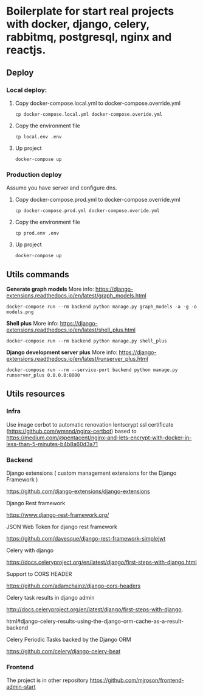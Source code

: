 # Boilerplate for start real projects with docker, django, celery, rabbitmq, postgresql, nginx and reactjs.

## Deploy

### Local deploy:

1. Copy docker-compose.local.yml to docker-compose.override.yml

   `cp docker-compose.local.yml docker-compose.overide.yml`

2. Copy the environment file

   `cp local.env .env`

3. Up project

   `docker-compose up`

### Production deploy

Assume you have server and configure dns.

1. Copy docker-compose.prod.yml to docker-compose.override.yml

   `cp docker-compose.prod.yml docker-compose.overide.yml`

2. Copy the environment file

   `cp prod.env .env`

3. Up project

   `docker-compose up`

## Utils commands

**Generate graph models**
More info: https://django-extensions.readthedocs.io/en/latest/graph_models.html

`docker-compose run --rm backend python manage.py graph_models -a -g -o models.png`

**Shell plus**
More info: https://django-extensions.readthedocs.io/en/latest/shell_plus.html

`docker-compose run --rm backend python manage.py shell_plus`

**Django development server plus**
More info: https://django-extensions.readthedocs.io/en/latest/runserver_plus.html

`docker-compose run --rm --service-port backend python manage.py runserver_plus 0.0.0.0:8000`

## Utils resources

### Infra

Use image cerbot to automatic renovation lentscrypt ssl certificate (https://github.com/wmnnd/nginx-certbot) based to https://medium.com/@pentacent/nginx-and-lets-encrypt-with-docker-in-less-than-5-minutes-b4b8a60d3a71

### Backend

Django extensions ( custom management extensions for the Django Framework )

https://github.com/django-extensions/django-extensions

Django Rest framework

https://www.django-rest-framework.org/

JSON Web Token for django rest framework

https://github.com/davesque/django-rest-framework-simplejwt

Celery with django

https://docs.celeryproject.org/en/latest/django/first-steps-with-django.html

Support to CORS HEADER

https://github.com/adamchainz/django-cors-headers

Celery task results in django admin

http://docs.celeryproject.org/en/latest/django/first-steps-with-django.

html#django-celery-results-using-the-django-orm-cache-as-a-result-backend

Celery Periodic Tasks backed by the Django ORM

https://github.com/celery/django-celery-beat

### Frontend

The project is in other repository https://github.com/mjroson/frontend-admin-start
